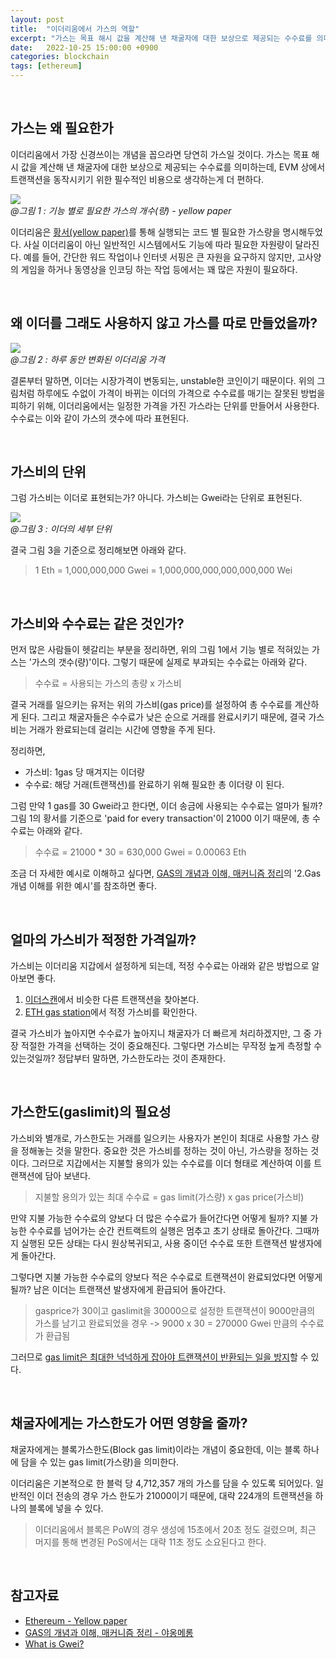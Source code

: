 ```yaml
---
layout: post
title:  "이더리움에서 가스의 역할" 
excerpt: "가스는 목표 해시 값을 계산해 낸 채굴자에 대한 보상으로 제공되는 수수료를 의미하는데, EVM 상에서 트랜잭션을 동작시키기 위한 필수적인 비용으로 생각하는게 더 편하다. 하루에도 수없이 가격이 바뀌는 이더의 가격으로 수수료를 매기는 잘못된 방법을 피하기 위해, 이더리움에서는 일정한 가격을 가진 가스라는 단위를 만들어서 사용한다."
date:   2022-10-25 15:00:00 +0900
categories: blockchain
tags: [ethereum]
---
```


<br>

## 가스는 왜 필요한가

이더리움에서 가장 신경쓰이는 개념을 꼽으라면 당연히 가스일 것이다. 가스는 목표 해시 값을 계산해 낸 채굴자에 대한 보상으로 제공되는 수수료를 의미하는데, EVM 상에서 트랜잭션을 동작시키기 위한 필수적인 비용으로 생각하는게 더 편하다.


![](https://miro.medium.com/max/720/1*mI8hVfDXdLMWsw89zzdjvg.png)  
*@그림 1 : 기능 별로 필요한 가스의 개수(량) - yellow paper*


이더리움은 [황서(yellow paper)](https://ethereum.github.io/yellowpaper/paper.pdf)를 통해 실행되는 코드 별 필요한 가스량을 명시해두었다. 사실 이더리움이 아닌 일반적인 시스템에서도 기능에 따라 필요한 자원량이 달라진다. 예를 들어, 간단한 워드 작업이나 인터넷 서핑은 큰 자원을 요구하지 않지만, 고사양의 게임을 하거나 동영상을 인코딩 하는 작업 등에서는 꽤 많은 자원이 필요하다.

<br>

## 왜 이더를 그래도 사용하지 않고 가스를 따로 만들었을까?

![](https://velog.velcdn.com/images/wnjoon/post/4e5ede64-9598-4a25-b50b-b1c8c533ebd9/image.png)  
*@그림 2 : 하루 동안 변화된 이더리움 가격*

결론부터 말하면, 이더는 시장가격이 변동되는, unstable한 코인이기 때문이다. 위의 그림처럼 하루에도 수없이 가격이 바뀌는 이더의 가격으로 수수료를 매기는 잘못된 방법을 피하기 위해, 이더리움에서는 일정한 가격을 가진 가스라는 단위를 만들어서 사용한다. 수수료는 이와 같이 가스의 갯수에 따라 표현된다.

<br>

## 가스비의 단위

그럼 가스비는 이더로 표현되는가? 아니다. 가스비는 Gwei라는 단위로 표현된다.

![](https://legacy.ethgasstation.info/blog/wp-content/uploads/2019/06/Selection_138.png)  
*@그림 3 : 이더의 세부 단위*

결국 그림 3을 기준으로 정리해보면 아래와 같다.

> 1 Eth = 1,000,000,000 Gwei = 1,000,000,000,000,000,000 Wei

<br>

## 가스비와 수수료는 같은 것인가?

먼저 많은 사람들이 헷갈리는 부분을 정리하면, 위의 그림 1에서 기능 별로 적혀있는 가스는 '가스의 갯수(량)'이다. 그렇기 때문에 실제로 부과되는 수수료는 아래와 같다.

> 수수료 = 사용되는 가스의 총량 x 가스비

결국 거래를 일으키는 유저는 위의 가스비(gas price)를 설정하여 총 수수료를 계산하게 된다. 그리고 채굴자들은 수수료가 낮은 순으로 거래를 완료시키기 때문에, 결국 가스비는 거래가 완료되는데 걸리는 시간에 영향을 주게 된다.

정리하면,
- 가스비: 1gas 당 매겨지는 이더량
- 수수료: 해당 거래(트랜잭션)를 완료하기 위해 필요한 총 이더량
이 된다.

그럼 만약 1 gas를 30 Gwei라고 한다면, 이더 송금에 사용되는 수수료는 얼마가 될까? 그림 1의 황서를 기준으로 'paid for every transaction'이 21000 이기 때문에, 총 수수료는 아래와 같다.

> 수수료 = 21000 * 30 = 630,000 Gwei = 0.00063 Eth

조금 더 자세한 예시로 이해하고 싶다면, [GAS의 개념과 이해, 매커니즘 정리](https://m.blog.naver.com/PostView.naver?isHttpsRedirect=true&blogId=mage7th&logNo=221440430723)의 '2.Gas 개념 이해를 위한 예시'를 참조하면 좋다.

<br>

## 얼마의 가스비가 적정한 가격일까?

가스비는 이더리움 지갑에서 설정하게 되는데, 적정 수수료는 아래와 같은 방법으로 알아보면 좋다.

1. [이더스캔](https://etherscan.io/)에서 비슷한 다른 트랜잭션을 찾아본다.
2. [ETH gas station](https://ethgasstation.info/)에서 적정 가스비를 확인한다. 

결국 가스비가 높아지면 수수료가 높아지니 채굴자가 더 빠르게 처리하겠지만, 그 중 가장 적절한 가격을 선택하는 것이 중요해진다. 그렇다면 가스비는 무작정 높게 측정할 수 있는것일까? 정답부터 말하면, 가스한도라는 것이 존재한다.

<br>

## 가스한도(gaslimit)의 필요성

가스비와 별개로, 가스한도는 거래를 일으키는 사용자가 본인이 최대로 사용할 가스 량을 정해놓는 것을 말한다. 중요한 것은 가스비를 정하는 것이 아닌, 가스량을 정하는 것이다. 그러므로 지갑에서는 지불할 용의가 있는 수수료를 이더 형태로 계산하여 이를 트랜잭션에 담아 보낸다.

> 지불할 용의가 있는 최대 수수료 = gas limit(가스량) x gas price(가스비)

만약 지불 가능한 수수료의 양보다 더 많은 수수료가 들어간다면 어떻게 될까? 지불 가능한 수수료를 넘어가는 순간 컨트랙트의 실행은 멈추고 초기 상태로 돌아간다. 그때까지 실행된 모든 상태는 다시 원상복귀되고, 사용 중이던 수수료 또한 트랜잭션 발생자에게 돌아간다.

그렇다면 지불 가능한 수수료의 양보다 적은 수수료로 트랜잭션이 완료되었다면 어떻게 될까? 남은 이더는 트랜잭션 발생자에게 환급되어 돌아간다.

> gasprice가 30이고 gaslimit을 30000으로 설정한 트랜잭션이 9000만큼의 가스를 남기고 완료되었을 경우 -> 9000 x 30 = 270000 Gwei 만큼의 수수료가 환급됨

그러므로 <u>gas limit은 최대한 넉넉하게 잡아야 트랜잭션이 반환되는 일을 방지</u>할 수 있다. 

<br>

## 채굴자에게는 가스한도가 어떤 영향을 줄까?

채굴자에게는 블록가스한도(Block gas limit)이라는 개념이 중요한데, 이는 블록 하나에 담을 수 있는 gas limit(가스량)을 의미한다. 

이더리움은 기본적으로 한 블럭 당 4,712,357 개의 가스를 담을 수 있도록 되어있다. 일반적인 이더 전송의 경우 가스 한도가 21000이기 때문에, 대략 224개의 트랜잭션을 하나의 블록에 넣을 수 있다. 

> 이더리움에서 블록은 PoW의 경우 생성에 15초에서 20초 정도 걸렸으며, 최근 머지를 통해 변경된 PoS에서는 대략 11초 정도 소요된다고 한다. 

<br>

## 참고자료

- [Ethereum - Yellow paper](https://ethereum.github.io/yellowpaper/paper.pdf)
- [GAS의 개념과 이해, 매커니즘 정리 - 야옹메롱](https://m.blog.naver.com/PostView.naver?isHttpsRedirect=true&blogId=mage7th&logNo=221440430723)
- [What is Gwei?](https://legacy.ethgasstation.info/blog/gwei/)